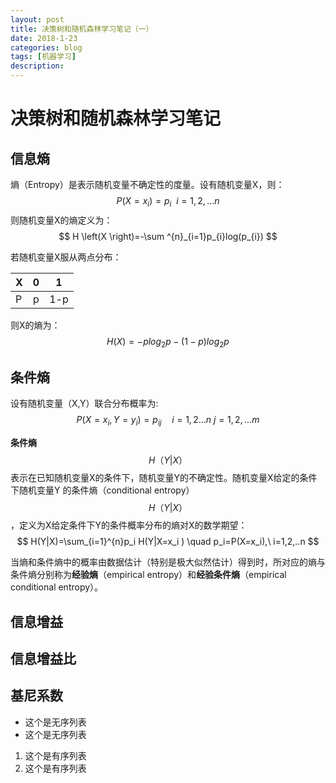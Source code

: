 ```yaml
---
layout: post
title: 决策树和随机森林学习笔记（一）
date: 2018-1-23
categories: blog
tags: [机器学习]
description: 
---
```

<script type="text/javascript" async src="https://cdn.mathjax.org/mathjax/latest/MathJax.js?config=TeX-MML-AM_CHTML"></script>

# 决策树和随机森林学习笔记

## 信息熵
熵（Entropy）是表示随机变量不确定性的度量。设有随机变量X，则：
$$
P\left ( X=x_{i} \right )=p_{i}\: \: i=1,2,...n
$$
则随机变量X的熵定义为：
$$
H \left(X \right)=-\sum ^{n}_{i=1}p_{i}log(p_{i})
$$

若随机变量X服从两点分布：

|X | 0 | 1|
|---|:---:|---|
|P| p |1-p|
则X的熵为：
$$
H(X)=-p log_2p-(1-p)log_2p
$$

## 条件熵

设有随机变量（X,Y）联合分布概率为:
$$
P(X=x_i,Y=y_i)=p_{i j}\quad i=1,2...n\ j=1,2,...m
$$

**条件熵**$$H（Y|X）$$表示在已知随机变量X的条件下，随机变量Y的不确定性。随机变量X给定的条件下随机变量Y 的条件熵（conditional entropy）$$H（Y|X）$$，定义为X给定条件下Y的条件概率分布的熵对X的数学期望：
$$
H(Y|X)=\sum_{i=1}^{n}p_i H(Y|X=x_i ) \quad p_i=P(X=x_i),\ i=1,2,..n
$$

当熵和条件熵中的概率由数据估计（特别是极大似然估计）得到时，所对应的熵与条件熵分别称为**经验熵**（empirical entropy）和**经验条件熵**（empirical conditional entropy）。
## 信息增益
## 信息增益比
## 基尼系数

- 这个是无序列表
- 这个是无序列表
1. 这个是有序列表
2. 这个是有序列表


















